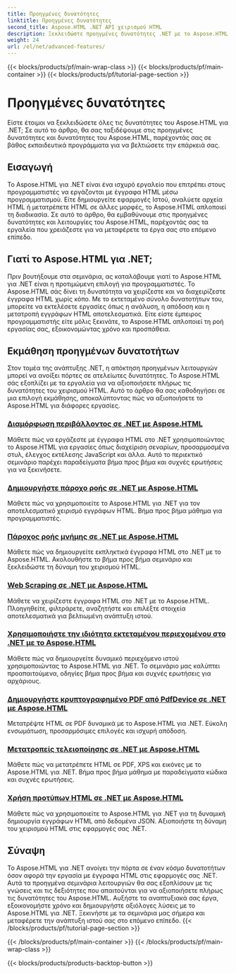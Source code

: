```yaml
---
title: Προηγμένες δυνατότητες
linktitle: Προηγμένες δυνατότητες
second_title: Aspose.HTML .NET API χειρισμού HTML
description: Ξεκλειδώστε προηγμένες δυνατότητες .NET με το Aspose.HTML! Από τη διαμόρφωση περιβάλλοντος έως την απόξεση ιστού, εξερευνήστε ολοκληρωμένα σεμινάρια για ισχυρή ανάπτυξη ιστού.
weight: 24
url: /el/net/advanced-features/
---
```


{{< blocks/products/pf/main-wrap-class >}}
{{< blocks/products/pf/main-container >}}
{{< blocks/products/pf/tutorial-page-section >}}

# Προηγμένες δυνατότητες


Είστε έτοιμοι να ξεκλειδώσετε όλες τις δυνατότητες του Aspose.HTML για .NET; Σε αυτό το άρθρο, θα σας ταξιδέψουμε στις προηγμένες δυνατότητες και δυνατότητες του Aspose.HTML, παρέχοντάς σας σε βάθος εκπαιδευτικά προγράμματα για να βελτιώσετε την επάρκειά σας.

## Εισαγωγή

Το Aspose.HTML για .NET είναι ένα ισχυρό εργαλείο που επιτρέπει στους προγραμματιστές να εργάζονται με έγγραφα HTML μέσω προγραμματισμού. Είτε δημιουργείτε εφαρμογές Ιστού, αναλύετε αρχεία HTML ή μετατρέπετε HTML σε άλλες μορφές, το Aspose.HTML απλοποιεί τη διαδικασία. Σε αυτό το άρθρο, θα εμβαθύνουμε στις προηγμένες δυνατότητες και λειτουργίες του Aspose.HTML, παρέχοντάς σας τα εργαλεία που χρειάζεστε για να μεταφέρετε τα έργα σας στο επόμενο επίπεδο.

## Γιατί το Aspose.HTML για .NET;

Πριν βουτήξουμε στα σεμινάρια, ας καταλάβουμε γιατί το Aspose.HTML για .NET είναι η προτιμώμενη επιλογή για προγραμματιστές. Το Aspose.HTML σάς δίνει τη δυνατότητα να χειρίζεστε και να διαχειρίζεστε έγγραφα HTML χωρίς κόπο. Με το εκτεταμένο σύνολο δυνατοτήτων του, μπορείτε να εκτελέσετε εργασίες όπως η ανάλυση, η απόδοση και η μετατροπή εγγράφων HTML αποτελεσματικά. Είτε είστε έμπειρος προγραμματιστής είτε μόλις ξεκινάτε, το Aspose.HTML απλοποιεί τη ροή εργασίας σας, εξοικονομώντας χρόνο και προσπάθεια.

## Εκμάθηση προηγμένων δυνατοτήτων
Στον τομέα της ανάπτυξης .NET, η απόκτηση προηγμένων λειτουργιών μπορεί να ανοίξει πόρτες σε ατελείωτες δυνατότητες. Το Aspose.HTML σάς εξοπλίζει με τα εργαλεία για να αξιοποιήσετε πλήρως τις δυνατότητες του χειρισμού HTML. Αυτό το άρθρο θα σας καθοδηγήσει σε μια επιλογή εκμάθησης, αποκαλύπτοντας πώς να αξιοποιήσετε το Aspose.HTML για διάφορες εργασίες.
### [Διαμόρφωση περιβάλλοντος σε .NET με Aspose.HTML](./environment-configuration/)
Μάθετε πώς να εργάζεστε με έγγραφα HTML στο .NET χρησιμοποιώντας το Aspose.HTML για εργασίες όπως διαχείριση σεναρίων, προσαρμοσμένα στυλ, έλεγχος εκτέλεσης JavaScript και άλλα. Αυτό το περιεκτικό σεμινάριο παρέχει παραδείγματα βήμα προς βήμα και συχνές ερωτήσεις για να ξεκινήσετε.
### [Δημιουργήστε πάροχο ροής σε .NET με Aspose.HTML](./create-stream-provider/)
Μάθετε πώς να χρησιμοποιείτε το Aspose.HTML για .NET για τον αποτελεσματικό χειρισμό εγγράφων HTML. Βήμα προς βήμα μάθημα για προγραμματιστές.
### [Πάροχος ροής μνήμης σε .NET με Aspose.HTML](./memory-stream-provider/)
Μάθετε πώς να δημιουργείτε εκπληκτικά έγγραφα HTML στο .NET με το Aspose.HTML. Ακολουθήστε το βήμα προς βήμα σεμινάριο και ξεκλειδώστε τη δύναμη του χειρισμού HTML.
### [Web Scraping σε .NET με Aspose.HTML](./web-scraping/)
Μάθετε να χειρίζεστε έγγραφα HTML στο .NET με το Aspose.HTML. Πλοηγηθείτε, φιλτράρετε, αναζητήστε και επιλέξτε στοιχεία αποτελεσματικά για βελτιωμένη ανάπτυξη ιστού.
### [Χρησιμοποιήστε την ιδιότητα εκτεταμένου περιεχομένου στο .NET με το Aspose.HTML](./use-extended-content-property/)
Μάθετε πώς να δημιουργείτε δυναμικό περιεχόμενο ιστού χρησιμοποιώντας το Aspose.HTML για .NET. Το σεμινάριο μας καλύπτει προαπαιτούμενα, οδηγίες βήμα προς βήμα και συχνές ερωτήσεις για αρχάριους.
### [Δημιουργήστε κρυπτογραφημένο PDF από PdfDevice σε .NET με Aspose.HTML](./generate-encrypted-pdf-by-pdfdevice/)
Μετατρέψτε HTML σε PDF δυναμικά με το Aspose.HTML για .NET. Εύκολη ενσωμάτωση, προσαρμόσιμες επιλογές και ισχυρή απόδοση.
### [Μετατροπείς τελειοποίησης σε .NET με Aspose.HTML](./fine-tuning-converters/)
Μάθετε πώς να μετατρέπετε HTML σε PDF, XPS και εικόνες με το Aspose.HTML για .NET. Βήμα προς βήμα μάθημα με παραδείγματα κώδικα και συχνές ερωτήσεις.
### [Χρήση προτύπων HTML σε .NET με Aspose.HTML](./using-html-templates/)
Μάθετε πώς να χρησιμοποιείτε το Aspose.HTML για .NET για τη δυναμική δημιουργία εγγράφων HTML από δεδομένα JSON. Αξιοποιήστε τη δύναμη του χειρισμού HTML στις εφαρμογές σας .NET.


## Σύναψη

Το Aspose.HTML για .NET ανοίγει την πόρτα σε έναν κόσμο δυνατοτήτων όσον αφορά την εργασία με έγγραφα HTML στις εφαρμογές σας .NET. Αυτά τα προηγμένα σεμινάρια λειτουργιών θα σας εξοπλίσουν με τις γνώσεις και τις δεξιότητες που απαιτούνται για να αξιοποιήσετε πλήρως τις δυνατότητες του Aspose.HTML. Αυξήστε τα αναπτυξιακά σας έργα, εξοικονομήστε χρόνο και δημιουργήστε αξιόλογες λύσεις με το Aspose.HTML για .NET. Ξεκινήστε με τα σεμινάρια μας σήμερα και μεταφέρετε την ανάπτυξη ιστού σας στο επόμενο επίπεδο.
{{< /blocks/products/pf/tutorial-page-section >}}

{{< /blocks/products/pf/main-container >}}
{{< /blocks/products/pf/main-wrap-class >}}

{{< blocks/products/products-backtop-button >}}
